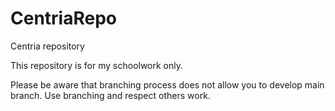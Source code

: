 # CentriaRepo
Centria repository 

This repository is for my schoolwork only. 

Please be aware that branching process does not allow you to develop main branch. Use branching and respect others work. 

